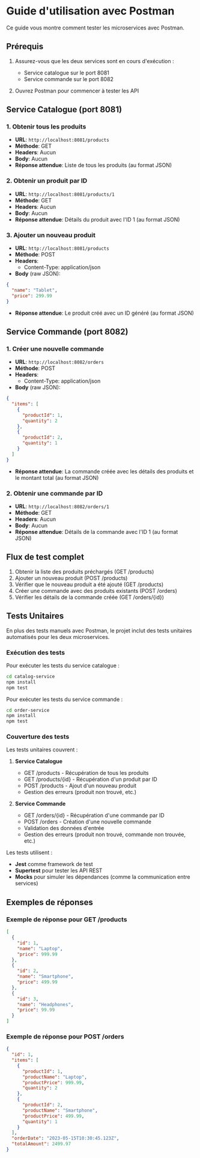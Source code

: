 # Guide d'utilisation avec Postman

Ce guide vous montre comment tester les microservices avec Postman.

## Prérequis

1. Assurez-vous que les deux services sont en cours d'exécution :
   - Service catalogue sur le port 8081
   - Service commande sur le port 8082

2. Ouvrez Postman pour commencer à tester les API

## Service Catalogue (port 8081)

### 1. Obtenir tous les produits

- **URL**: `http://localhost:8081/products`
- **Méthode**: GET
- **Headers**: Aucun
- **Body**: Aucun
- **Réponse attendue**: Liste de tous les produits (au format JSON)

### 2. Obtenir un produit par ID

- **URL**: `http://localhost:8081/products/1`
- **Méthode**: GET
- **Headers**: Aucun
- **Body**: Aucun
- **Réponse attendue**: Détails du produit avec l'ID 1 (au format JSON)

### 3. Ajouter un nouveau produit

- **URL**: `http://localhost:8081/products`
- **Méthode**: POST
- **Headers**: 
  - Content-Type: application/json
- **Body** (raw JSON):
```json
{
  "name": "Tablet",
  "price": 299.99
}
```
- **Réponse attendue**: Le produit créé avec un ID généré (au format JSON)

## Service Commande (port 8082)

### 1. Créer une nouvelle commande

- **URL**: `http://localhost:8082/orders`
- **Méthode**: POST
- **Headers**: 
  - Content-Type: application/json
- **Body** (raw JSON):
```json
{
  "items": [
    {
      "productId": 1,
      "quantity": 2
    },
    {
      "productId": 2,
      "quantity": 1
    }
  ]
}
```
- **Réponse attendue**: La commande créée avec les détails des produits et le montant total (au format JSON)

### 2. Obtenir une commande par ID

- **URL**: `http://localhost:8082/orders/1`
- **Méthode**: GET
- **Headers**: Aucun
- **Body**: Aucun
- **Réponse attendue**: Détails de la commande avec l'ID 1 (au format JSON)

## Flux de test complet

1. Obtenir la liste des produits préchargés (GET /products)
2. Ajouter un nouveau produit (POST /products)
3. Vérifier que le nouveau produit a été ajouté (GET /products)
4. Créer une commande avec des produits existants (POST /orders)
5. Vérifier les détails de la commande créée (GET /orders/{id})

## Tests Unitaires

En plus des tests manuels avec Postman, le projet inclut des tests unitaires automatisés pour les deux microservices.

### Exécution des tests

Pour exécuter les tests du service catalogue :
```bash
cd catalog-service
npm install
npm test
```

Pour exécuter les tests du service commande :
```bash
cd order-service
npm install
npm test
```

### Couverture des tests

Les tests unitaires couvrent :

1. **Service Catalogue**
   - GET /products - Récupération de tous les produits
   - GET /products/{id} - Récupération d'un produit par ID
   - POST /products - Ajout d'un nouveau produit
   - Gestion des erreurs (produit non trouvé, etc.)

2. **Service Commande**
   - GET /orders/{id} - Récupération d'une commande par ID
   - POST /orders - Création d'une nouvelle commande
   - Validation des données d'entrée
   - Gestion des erreurs (produit non trouvé, commande non trouvée, etc.)

Les tests utilisent :
- **Jest** comme framework de test
- **Supertest** pour tester les API REST
- **Mocks** pour simuler les dépendances (comme la communication entre services)

## Exemples de réponses

### Exemple de réponse pour GET /products
```json
[
  {
    "id": 1,
    "name": "Laptop",
    "price": 999.99
  },
  {
    "id": 2,
    "name": "Smartphone",
    "price": 499.99
  },
  {
    "id": 3,
    "name": "Headphones",
    "price": 99.99
  }
]
```

### Exemple de réponse pour POST /orders
```json
{
  "id": 1,
  "items": [
    {
      "productId": 1,
      "productName": "Laptop",
      "productPrice": 999.99,
      "quantity": 2
    },
    {
      "productId": 2,
      "productName": "Smartphone",
      "productPrice": 499.99,
      "quantity": 1
    }
  ],
  "orderDate": "2023-05-15T10:30:45.123Z",
  "totalAmount": 2499.97
}
